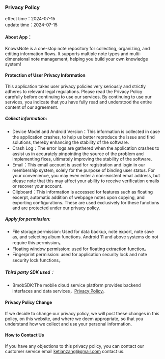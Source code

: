 ### Privacy Policy

effect time：2024-07-15  
update time：2024-07-15  

#### About App：

KnowsNote is a one-stop note repository for collecting, organizing, and editing information flows. It supports multiple note types and multi-dimensional note management, helping you build your own knowledge system!

#### Protection of User Privacy Information

This application takes user privacy policies very seriously and strictly adheres to relevant legal regulations. Please read the Privacy Policy carefully before continuing to use our services. By continuing to use our services, you indicate that you have fully read and understood the entire content of our agreement.
##### Collect information:

* Device Model and Android Version：This information is collected in case the application crashes, to help us better reproduce the issue and find solutions, thereby enhancing the stability of the software.
* Crash Log：The error logs are gathered when the application crashes to assist us in accurately pinpointing the source of the problem and implementing fixes, ultimately improving the stability of the software.
* Email：This email account is used for registration and login in our membership system, solely for the purpose of binding user status. For your convenience, you may even enter a non-existent email address, but please note that this may affect your ability to receive verification emails or recover your account.
* Clipboard：This information is accessed for features such as floating excerpt, automatic addition of webpage notes upon copying, and exporting configurations. These are used exclusively for these functions and are protected under our privacy policy.

##### Apply for permission:

* File storage permission: Used for data backup, note export, note save as, and selecting album functions. Android 11 and above systems do not require this permission。
* Floating window permission: used for floating extraction function。
* Fingerprint permission: used for application security lock and note security lock functions。

##### Third party SDK used：

* BmobSDK:The mobile cloud service platform provides backend interfaces and data services，[Privacy Policy](https://www.bmob.cn/privacy)。

#### Privacy Policy Change

If we decide to change our privacy policy, we will post these changes in this policy, on this website, and where we deem appropriate, so that you understand how we collect and use your personal information.

#### How to Contact Us

If you have any objections to this privacy policy, you can contact our customer service email ketianzang@gmail.com contact us.












